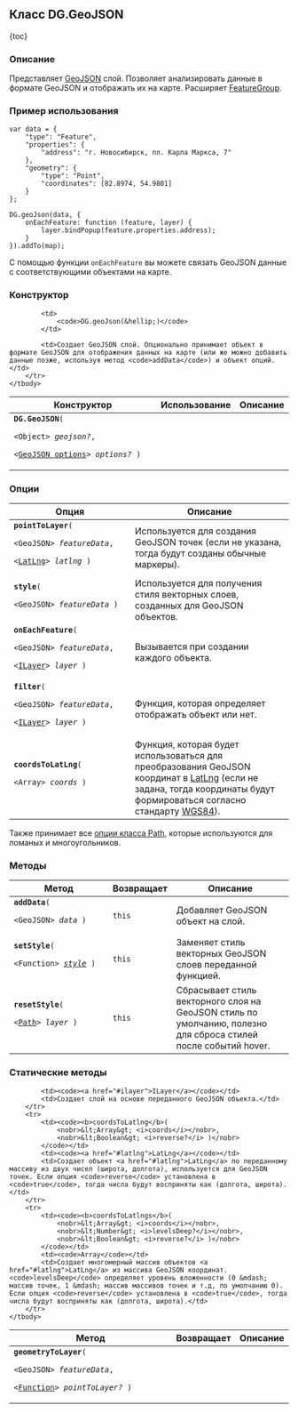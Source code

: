 ## Класс DG.GeoJSON

{toc}

### Описание

Представляет <a href="http://geojson.org/geojson-spec.html" target="_blank">GeoJSON</a> слой. Позволяет анализировать данные в формате GeoJSON и отображать их на карте. Расширяет [FeatureGroup](#).

### Пример использования

    var data = {
        "type": "Feature",
        "properties": {
            "address": "г. Новосибирск, пл. Карла Маркса, 7"
        },
        "geometry": {
            "type": "Point",
            "coordinates": [82.8974, 54.9801]
        }
    };

    DG.geoJson(data, {
        onEachFeature: function (feature, layer) {
            layer.bindPopup(feature.properties.address);
        }
    }).addTo(map);

С помощью функции `onEachFeature` вы можете связать GeoJSON данные с соответствующими объектами на карте.

### Конструктор
<table>
    <thead>
        <tr>
            <th>Конструктор</th>
            <th>Использование</th>
            <th>Описание</th>
        </tr>
    </thead>
    <tbody>
        <tr>
            <td><code><b>DG.GeoJSON</b>(
                <nobr>&lt;Object&gt; <i>geojson?</i></nobr>,
                <nobr>&lt;<a href="#опции">GeoJSON options</a>&gt; <i>options?</i> )</nobr>
            </code></td>

            <td>
                <code>DG.geoJson(&hellip;)</code>
            </td>

            <td>Создает GeoJSON слой. Опционально принимает объект в формате GeoJSON для отображения данных на карте (или же можно добавить данные позже, используя метод <code>addData</code>) и объект опций.</td>
        </tr>
    </tbody>
</table>

### Опции
<table>
    <thead>
        <tr>
            <th>Опция</th>
            <th>Описание</th>
        </tr>
    </thead>
    <tbody>
        <tr id="geojson-pointtolayer">
            <td><code><b>pointToLayer</b>(
                <nobr>&lt;GeoJSON&gt; <i>featureData</i></nobr>,
                <nobr>&lt;<a href="#latlng">LatLng</a>&gt; <i>latlng</i> )</nobr>
            </code></td>
            <td>Используется для создания GeoJSON точек (если не указана, тогда будут созданы обычные маркеры).</td>
        </tr>
        <tr id="geojson-style">
            <td><code><b>style</b>(
                <nobr>&lt;GeoJSON&gt; <i>featureData</i> )</nobr>
            </code></td>
            <td>Используется для получения стиля векторных слоев, созданных для GeoJSON объектов.</td>
        </tr>
        <tr id="geojson-oneachfeature">
            <td><code><b>onEachFeature</b>(
                <nobr>&lt;GeoJSON&gt; <i>featureData</i></nobr>,
                <nobr>&lt;<a href="#ilayer">ILayer</a>&gt; <i>layer</i> )</nobr>
            </code></td>
            <td>Вызывается при создании каждого объекта.</td>
        </tr>
        <tr id="geojson-filter">
            <td><code><b>filter</b>(
                <nobr>&lt;GeoJSON&gt; <i>featureData</i></nobr>,
                <nobr>&lt;<a href="#ilayer">ILayer</a>&gt; <i>layer</i> )</nobr>
            </code></td>
            <td>Функция, которая определяет отображать объект или нет.</td>
        </tr>
        <tr id="geojson-coordstolatlng">
            <td><code><b>coordsToLatLng</b>(
                <nobr>&lt;Array&gt; <i>coords</i></nobr> )</nobr>
            </code></td>
            <td>Функция, которая будет использоваться для преобразования GeoJSON координат в <a href="#latlng">LatLng</a> (если не задана, тогда координаты будут формироваться согласно стандарту <a href="http://ru.wikipedia.org/wiki/WGS_84" target="_blank">WGS84</a>).</td>
        </tr>
    </tbody>
</table>

<p>Также принимает все <a href="#path-options">опции класса Path</a>, которые используются для ломаных и многоугольников.</p>

### Методы
<table>
    <thead>
        <tr>
            <th>Метод</th>
            <th>Возвращает</th>
            <th>Описание</th>
        </tr>
    </thead>
    <tbody>
        <tr>
            <td><code><b>addData</b>(
                <nobr>&lt;GeoJSON&gt; <i>data</i> )</nobr>
            </code></td>
            <td><code>this</code></td>
            <td>Добавляет GeoJSON объект на слой.</td>
        </tr>
        <tr id="geojson-setstyle">
            <td><code><b>setStyle</b>(
                <nobr>&lt;Function&gt; <i><a href="#geojson-style">style</a></i> )</nobr>
            </code></td>
            <td><code>this</code></td>
            <td>Заменяет стиль векторных GeoJSON слоев переданной функцией.</td>
        </tr>
        <tr id="geojson-resetstyle">
            <td><code><b>resetStyle</b>(
                <nobr>&lt;<a href="#path">Path</a>&gt; <i>layer</i> )</nobr>
            </code></td>
            <td><code>this</code></td>
            <td>Сбрасывает стиль векторного слоя на GeoJSON стиль по умолчанию, полезно для сброса стилей после событий hover.</td>
        </tr>
    </tbody>
</table>

### Статические методы
<table>
    <thead>
        <tr>
            <th>Метод</th>
            <th>Возвращает</th>
            <th>Описание</th>
        </tr>
    </thead>
    <tbody>
        <tr>
            <td><code><b>geometryToLayer</b>(
                <nobr>&lt;GeoJSON&gt; <i>featureData</i></nobr>,
                <nobr>&lt;<a href="#geojson-pointtolayer">Function</a>&gt; <i>pointToLayer?</i> )</nobr>
            </code></td>

            <td><code><a href="#ilayer">ILayer</a></code></td>
            <td>Создает слой на основе переданного GeoJSON объекта.</td>
        </tr>
        <tr>
            <td><code><b>coordsToLatlng</b>(
                <nobr>&lt;Array&gt; <i>coords</i></nobr>,
                <nobr>&lt;Boolean&gt; <i>reverse?</i> )</nobr>
            </code></td>
            <td><code><a href="#latlng">LatLng</a></code></td>
            <td>Создает объект <a href="#latlng">LatLng</a> по переданному массиву из двух чисел (широта, долгота), используется для GeoJSON точек. Если опция <code>reverse</code> установлена в <code>true</code>, тогда числа будут восприняты как (долгота, широта).</td>
        </tr>
        <tr>
            <td><code><b>coordsToLatlngs</b>(
                <nobr>&lt;Array&gt; <i>coords</i></nobr>,
                <nobr>&lt;Number&gt; <i>levelsDeep?</i></nobr>,
                <nobr>&lt;Boolean&gt; <i>reverse?</i> )</nobr>
            </code></td>
            <td><code>Array</code></td>
            <td>Создает многомерный массив объектов <a href="#latlng">LatLng</a> из массива GeoJSON координат. <code>levelsDeep</code> определяет уровень вложенности (0 &mdash; массив точек, 1 &mdash; массив массивов точек и т.д, по умолчанию 0). Если опция <code>reverse</code> установлена в <code>true</code>, тогда числа будут восприняты как (долгота, широта).</td>
        </tr>
    </tbody>
</table>